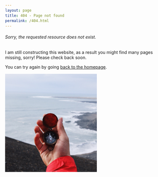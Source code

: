 ```yaml
---
layout: page
title: 404 - Page not found
permalink: /404.html
---
```

<div class="post-content">
<h6 class="text-center">Sorry, the requested resource does not exist.</h6>
<p class="text-center">I am still constructing this website, as a result you might find many pages missing, sorry! Please check back soon.</p>

<p class="text-center">You can try again by going <a href="/">back to the homepage</a>.</p>
</div>

<div class="container text-center">
<img src="/images/lost.jpg" width="300">
</div>


